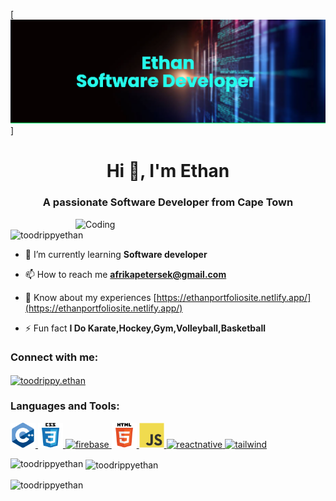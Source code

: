 [![MasterHead](https://raw.githubusercontent.com/toodrippyethan/toodrippyethan/main/banner.png)]
<h1 align="center">Hi 👋, I'm Ethan</h1>
<h3 align="center">A passionate Software Developer from Cape Town</h3>
<img align="right" alt="Coding" width="400" src="https://camo.githubusercontent.com/7de37139d0b4c1ce40865e799b446c0e963a3dd8fb68d239707237c40604fa3d/68747470733a2f2f63646e2e6472696262626c652e636f6d2f75736572732f3733303730332f73637265656e73686f74732f363538313234332f6176656e746f2e676966">


<p align="left"> <img src="https://komarev.com/ghpvc/?username=toodrippyethan&label=Profile%20views&color=0e75b6&style=flat" alt="toodrippyethan" /> </p>

- 🌱 I’m currently learning **Software developer**

- 📫 How to reach me **afrikapetersek@gmail.com**

- 📄 Know about my experiences [https://ethanportfoliosite.netlify.app/](https://ethanportfoliosite.netlify.app/)

- ⚡ Fun fact **I Do Karate,Hockey,Gym,Volleyball,Basketball**

<h3 align="left">Connect with me:</h3>
<p align="left">
<a href="https://instagram.com/toodrippy.ethan" target="blank"><img align="center" src="https://raw.githubusercontent.com/rahuldkjain/github-profile-readme-generator/master/src/images/icons/Social/instagram.svg" alt="toodrippy.ethan" height="30" width="40" /></a>
</p>

<h3 align="left">Languages and Tools:</h3>
<p align="left"> <a href="https://www.w3schools.com/cpp/" target="_blank" rel="noreferrer"> <img src="https://raw.githubusercontent.com/devicons/devicon/master/icons/cplusplus/cplusplus-original.svg" alt="cplusplus" width="40" height="40"/> </a> <a href="https://www.w3schools.com/css/" target="_blank" rel="noreferrer"> <img src="https://raw.githubusercontent.com/devicons/devicon/master/icons/css3/css3-original-wordmark.svg" alt="css3" width="40" height="40"/> </a> <a href="https://firebase.google.com/" target="_blank" rel="noreferrer"> <img src="https://www.vectorlogo.zone/logos/firebase/firebase-icon.svg" alt="firebase" width="40" height="40"/> </a> <a href="https://www.w3.org/html/" target="_blank" rel="noreferrer"> <img src="https://raw.githubusercontent.com/devicons/devicon/master/icons/html5/html5-original-wordmark.svg" alt="html5" width="40" height="40"/> </a> <a href="https://developer.mozilla.org/en-US/docs/Web/JavaScript" target="_blank" rel="noreferrer"> <img src="https://raw.githubusercontent.com/devicons/devicon/master/icons/javascript/javascript-original.svg" alt="javascript" width="40" height="40"/> </a> <a href="https://reactnative.dev/" target="_blank" rel="noreferrer"> <img src="https://reactnative.dev/img/header_logo.svg" alt="reactnative" width="40" height="40"/> </a> <a href="https://tailwindcss.com/" target="_blank" rel="noreferrer"> <img src="https://www.vectorlogo.zone/logos/tailwindcss/tailwindcss-icon.svg" alt="tailwind" width="40" height="40"/> </a> </p>

<p><img align="left" src="https://github-readme-stats.vercel.app/api/top-langs?username=toodrippyethan&show_icons=true&locale=en&layout=compact" alt="toodrippyethan" /></p>

<p>&nbsp;<img align="center" src="https://github-readme-stats.vercel.app/api?username=toodrippyethan&show_icons=true&locale=en" alt="toodrippyethan" /></p>

<p><img align="center" src="https://github-readme-streak-stats.herokuapp.com/?user=toodrippyethan&" alt="toodrippyethan" /></p>
